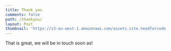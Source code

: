 ```yaml
---
title: Thank you
comments: false
path: /thankyou/
layout: Post
thumbnail: 'https://s3-eu-west-1.amazonaws.com/assets.site.headforcode.com/icons/js.png'
---
```


That is great, we will be in touch soon as!